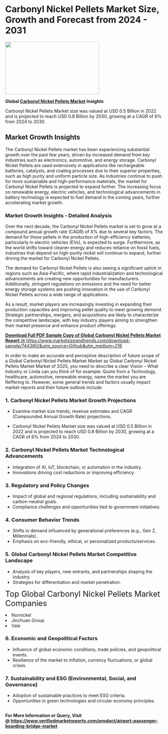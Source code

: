 <H1>Carbonyl Nickel Pellets Market Size, Growth and Forecast from 2024 - 2031</H1><img class="aligncenter size-medium wp-image-584254" src="https://thirdeyenews.in/wp-content/uploads/2024/09/Global-Market-Research-300x168.jpeg" alt="" width="300" height="168" /><p><strong>Global&nbsp;<a href="https://www.marketsizeandtrends.com/download-sample/744380/&amp;utm_source=Github&utm_medium=216">Carbonyl Nickel Pellets Market</a> Insights</strong></p><p>Carbonyl Nickel Pellets Market size was valued at USD 0.5 Billion in 2022 and is projected to reach USD 0.8 Billion by 2030, growing at a CAGR of 6% from 2024 to 2030.</p><p><h2>Market Growth Insights</h2> <p>The Carbonyl Nickel Pellets market has been experiencing substantial growth over the past few years, driven by increased demand from key industries such as electronics, automotive, and energy storage. Carbonyl Nickel Pellets are used extensively in applications like rechargeable batteries, catalysts, and coating processes due to their superior properties, such as high purity and uniform particle size. As industries continue to push for more sustainable and high-performance materials, the market for Carbonyl Nickel Pellets is projected to expand further. The increasing focus on renewable energy, electric vehicles, and technological advancements in battery technology is expected to fuel demand in the coming years, further accelerating market growth.</p> <p><a href="#"></a></p> <h3>Market Growth Insights - Detailed Analysis</h3> <p>Over the next decade, the Carbonyl Nickel Pellets market is set to grow at a compound annual growth rate (CAGR) of X% due to several key factors. The demand for these pellets in the production of high-efficiency batteries, particularly in electric vehicles (EVs), is expected to surge. Furthermore, as the world shifts toward cleaner energy and reduces reliance on fossil fuels, industries that depend on high-purity nickel will continue to expand, further driving the market for Carbonyl Nickel Pellets.</p> <p>The demand for Carbonyl Nickel Pellets is also seeing a significant uptick in regions such as Asia-Pacific, where rapid industrialization and technological advancements are creating new opportunities for manufacturers. Additionally, stringent regulations on emissions and the need for better energy storage systems are pushing innovation in the use of Carbonyl Nickel Pellets across a wide range of applications.</p> <p>As a result, market players are increasingly investing in expanding their production capacities and improving pellet quality to meet growing demand. Strategic partnerships, mergers, and acquisitions are likely to characterize the competitive landscape, with key industry players aiming to strengthen their market presence and enhance product offerings.</p> <p><a href="#"></p><p><span class=""><strong>Download Full PDF Sample Copy of Global Carbonyl Nickel Pellets Market Report</strong> @ <a href="https://www.marketsizeandtrends.com/download-sample/744380/&amp;utm_source=Github&utm_medium=216" target="_blank">https://www.marketsizeandtrends.com/download-sample/744380/&amp;utm_source=Github&utm_medium=216</a></span></p><p>In order to make an accurate and perceptive description of future scope of a Global&nbsp;Carbonyl Nickel Pellets Market Market as Global&nbsp;Carbonyl Nickel Pellets Market Market of 2025, you need to describe a clear Vision &ndash; What Industry or Linda can you think of for example: Quote from a Technology, healthcare, automotive, renewable energy, name the market you are Reffering to. However, some general trends and factors usually impact market reports and their future outlook include:</p><h3>1.&nbsp;<strong>Carbonyl Nickel Pellets Market Growth Projections</strong></h3><ul><li>Examine market size trends, revenue estimates and CAGR (Compounded Annual Growth Rate) projections.</li><li><p>Carbonyl Nickel Pellets Market size was valued at USD 0.5 Billion in 2022 and is projected to reach USD 0.8 Billion by 2030, growing at a CAGR of 6% from 2024 to 2030.</p></li></ul><h3>2.&nbsp;<strong>Carbonyl Nickel Pellets Market Technological Advancements</strong></h3><ul><li>Integration of AI, IoT, blockchain, or automation in the industry.</li><li>Innovations driving cost reductions or improving efficiency.</li></ul><h3>3.&nbsp;<strong>Regulatory and Policy Changes</strong></h3><ul><li>Impact of global and regional regulations, including sustainability and carbon-neutral goals.</li><li>Compliance challenges and opportunities tied to government initiatives.</li></ul><h3>4.&nbsp;<strong>Consumer Behavior Trends</strong></h3><ul><li>Shifts in demand influenced by generational preferences (e.g., Gen Z, Millennials).</li><li>Emphasis on eco-friendly, ethical, or personalized products/services.</li></ul><h3>5.&nbsp;<strong>Global Carbonyl Nickel Pellets Market Competitive Landscape</strong></h3><ul><li>Analysis of key players, new entrants, and partnerships shaping the industry.</li><li>Strategies for differentiation and market penetration.</li></ul><p data-pm-slice="1 1 []"><span style="color: inherit; font-family: inherit; font-size: 25px;">Top Global Carbonyl Nickel Pellets Market Companies</span></p><div class="" data-test-id=""><p><li>Nornickel</li><li> Jinchuan Group</li><li> Vale</li></p></div><h3>6.&nbsp;<strong>Economic and Geopolitical Factors</strong></h3><ul><li>Influence of global economic conditions, trade policies, and geopolitical events.</li><li>Resilience of the market to inflation, currency fluctuations, or global crises.</li></ul><h3>7.&nbsp;<strong>Sustainability and ESG (Environmental, Social, and Governance)</strong></h3><ul><li>Adoption of sustainable practices to meet ESG criteria.</li><li>Opportunities in green technologies and circular economy principles.</li></ul><h2><strong style="font-size: 14px;">For More Information or Query, Visit @&nbsp;</strong><a style="background-color: #ffffff; font-size: 14px;" href="https://www.marketsizeandtrends.com/report/carbonyl-nickel-pellets-market/" target="_blank">https://www.verifiedmarketreports.com/product/airport-passenger-boarding-bridge-market</a></h2>
